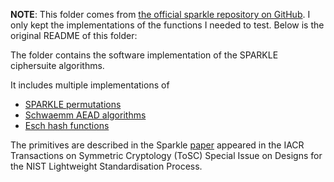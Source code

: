 **NOTE**: This folder comes from [the official sparkle repository on GitHub](https://github.com/cryptolu/sparkle). I only kept the implementations of the functions I needed to test. Below is the original README of this folder:

The folder contains the software implementation of the SPARKLE ciphersuite algorithms. 

It includes multiple implementations of
- [SPARKLE permutations](sparkle)
- [Schwaemm AEAD algorithms](schwaemm)
- [Esch hash functions](esch)


The primitives are described in the Sparkle [paper](https://tosc.iacr.org/index.php/ToSC/article/view/8627/8193) appeared in the IACR Transactions on Symmetric Cryptology (ToSC) Special Issue on Designs for the NIST Lightweight Standardisation Process.
